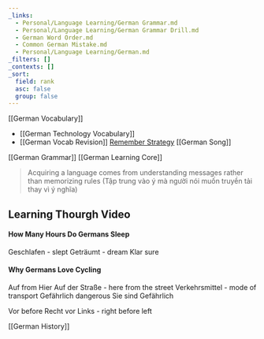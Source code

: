 ```yaml
---
_links:
  - Personal/Language Learning/German Grammar.md
  - Personal/Language Learning/German Grammar Drill.md
  - German Word Order.md
  - Common German Mistake.md
  - Personal/Language Learning/German.md
_filters: []
_contexts: []
_sort:
  field: rank
  asc: false
  group: false
---
```


[[German Vocabulary]]
+ [[German Technology Vocabulary]]
+ [[German Vocab Revision]]
[Remember Strategy](https://www.facebook.com/share/v/WEUf9MeBLeUkNN2M/)
[[German Song]]


[[German Grammar]]
[[German Learning Core]]
> Acquiring a language comes from understanding messages rather than memorizing rules
> (Tập trung vào ý mà người nói muốn truyền tải thay vì ý nghĩa)
## Learning Thourgh Video 

#### How Many Hours Do Germans Sleep
Geschlafen - slept
Geträumt - dream
Klar sure

#### Why Germans Love Cycling 
Auf from
Hier Auf der Straße - here from the street
Verkehrsmittel - mode of transport
Gefährlich dangerous
	Sie sind Gefährlich

Vor before
	Recht vor Links - right before left  

[[German History]]

